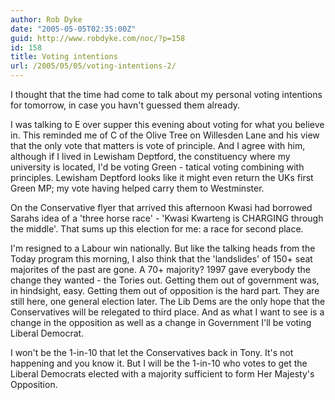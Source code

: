 ```yaml
---
author: Rob Dyke
date: "2005-05-05T02:35:00Z"
guid: http://www.robdyke.com/noc/?p=158
id: 158
title: Voting intentions
url: /2005/05/05/voting-intentions-2/
---
```

I thought that the time had come to talk about my personal voting intentions for tomorrow, in case you havn't guessed them already.

I was talking to E over supper this evening about voting for what you believe in. This reminded me of C of the Olive Tree on Willesden Lane and his view that the only vote that matters is vote of principle. And I agree with him, although if I lived in Lewisham Deptford, the constituency where my university is located, I'd be voting Green - tatical voting combining with principles. Lewisham Deptford looks like it might even return the UKs first Green MP; my vote having helped carry them to Westminster.

On the Conservative flyer that arrived this afternoon Kwasi had borrowed Sarahs idea of a 'three horse race' - 'Kwasi Kwarteng is CHARGING through the middle'. That sums up this election for me: a race for second place.

I'm resigned to a Labour win nationally. But like the talking heads from the Today program this morning, I also think that the 'landslides' of 150+ seat majorites of the past are gone. A 70+ majority? 1997 gave everybody the change they wanted - the Tories out. Getting them out of government was, in hindsight, easy. Getting them out of opposition is the hard part. They are still here, one general election later. The Lib Dems are the only hope that the Conservatives will be relegated to third place. And as what I want to see is a change in the opposition as well as a change in Government I'll be voting Liberal Democrat.

I won't be the 1-in-10 that let the Conservatives back in Tony. It's not happening and you know it. But I will be the 1-in-10 who votes to get the Liberal Democrats elected with a majority sufficient to form Her Majesty's Opposition.